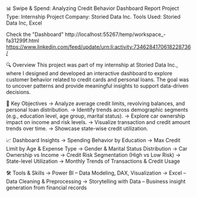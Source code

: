 📊 Swipe & Spend: Analyzing Credit Behavior Dashboard Report
Project Type: Internship Project
Company: Storied Data Inc.
Tools Used: Storied Data Inc, Excel

Check the "Dashboard" 
http://localhost:55267/temp/workspace_-fa31299f.html
https://www.linkedin.com/feed/update/urn:li:activity:7346284170618228736/

🔍 Overview
This project was part of my internship at Storied Data Inc., where I designed and developed an interactive dashboard to explore customer behavior related to credit cards and personal loans.
The goal was to uncover patterns and provide meaningful insights to support data-driven decisions.

📌 Key Objectives
-> Analyze average credit limits, revolving balances, and personal loan distribution.
-> Identify trends across demographic segments (e.g., education level, age group, marital status).
-> Explore car ownership impact on income and risk levels.
-> Visualize transaction and credit amount trends over time.
-> Showcase state-wise credit utilization.

📈 Dashboard Insights
-> Spending Behavior by Education
-> Max Credit Limit by Age & Expense Type
-> Gender & Marital Status Distribution
-> Car Ownership vs Income
-> Credit Risk Segmentation (High vs Low Risk)
-> State-level Utilization
-> Monthly Trends of Transactions & Credit Usage

🛠 Tools & Skills
-> Power BI – Data Modeling, DAX, Visualization
-> Excel – Data Cleaning & Preprocessing
-> Storytelling with Data – Business insight generation from financial records
